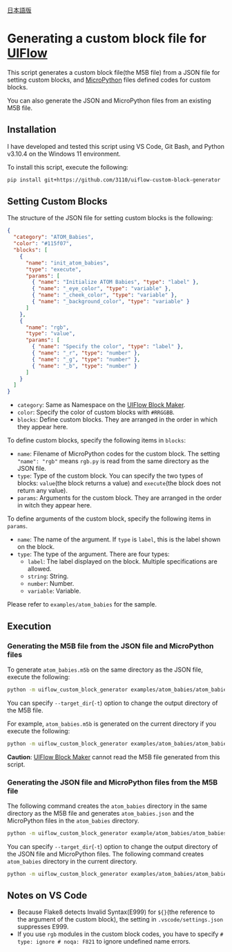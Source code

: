 [日本語版](README_ja_JP.md)

# Generating a custom block file for [UIFlow](https://flow.m5stack.com)

This script generates a custom block file(the M5B file) from a JSON file for setting custom blocks, and [MicroPython](https://micropython.org/) files defined codes for custom blocks.

You can also generate the JSON and MicroPython files from an existing M5B file.

## Installation

I have developed and tested this script using VS Code, Git Bash, and Python v3.10.4 on the Windows 11 environment.

To install this script, execute the following:

```bash
pip install git+https://github.com/3110/uiflow-custom-block-generator
```

## Setting Custom Blocks

The structure of the JSON file for setting custom blocks is the following:

```json
{
  "category": "ATOM_Babies",
  "color": "#115f07",
  "blocks": [
    {
      "name": "init_atom_babies",
      "type": "execute",
      "params": [
        { "name": "Initialize ATOM Babies", "type": "label" },
        { "name": "_eye_color", "type": "variable" },
        { "name": "_cheek_color", "type": "variable" },
        { "name": "_background_color", "type": "variable" }
      ]
    },
    {
      "name": "rgb",
      "type": "value",
      "params": [
        { "name": "Specify the color", "type": "label" },
        { "name": "_r", "type": "number" },
        { "name": "_g", "type": "number" },
        { "name": "_b", "type": "number" }
      ]
    }
  ]
}
```

- `category`: Same as Namespace on the [UIFlow Block Maker](http://block-maker.m5stack.com/).
- `color`: Specify the color of custom blocks with `#RRGGBB`.
- `blocks`: Define custom blocks. They are arranged in the order in which they appear here.

To define custom blocks, specify the following items in `blocks`:

- `name`: Filename of MicroPython codes for the custom block. The setting `"name": "rgb"` means `rgb.py` is read from the same directory as the JSON file.
- `type`: Type of the custom block. You can specify the two types of blocks: `value`(the block returns a value) and `execute`(the block does not return any value).
- `params`: Arguments for the custom block. They are arranged in the order in witch they appear here.

To define arguments of the custom block, specify the following items in `params`.

- `name`: The name of the argument. If `type` is `label`, this is the label shown on the block.
- `type`: The type of the argument. There are four types:
  - `label`: The label displayed on the block. Multiple specifications are allowed.
  - `string`: String.
  - `number`: Number.
  - `variable`: Variable.

Please refer to `examples/atom_babies` for the sample.

## Execution

### Generating the M5B file from the JSON file and MicroPython files

To generate `atom_babies.m5b` on the same directory as the JSON file, execute the following:

```bash
python -m uiflow_custom_block_generator examples/atom_babies/atom_babies.json
```

You can specify `--target_dir`(`-t`) option to change the output directory of the M5B file.

For example, `atom_babies.m5b` is generated on the current directory if you execute the following:

```bash
python -m uiflow_custom_block_generator examples/atom_babies/atom_babies.json -t .
```

**Caution**: [UIFlow Block Maker](http://block-maker.m5stack.com/) cannot read the M5B file generated from this script.

### Generating the JSON file and MicroPython files from the M5B file

The following command creates the `atom_babies` directory in the same directory as the M5B file and generates `atom_babies.json` and the MicroPython files in the `atom_babies` directory.

```bash
python -m uiflow_custom_block_generator example/atom_babies/atom_babies.m5b
```

You can specify `--target_dir`(`-t`) option to change the output directory of the JSON file and MicroPython files. The following command creates `atom_babies` directory in the current directory.

```bash
python -m uiflow_custom_block_generator examples/atom_babies/atom_babies.m5b -t .
```

## Notes on VS Code

- Because Flake8 detects Invalid Syntax(E999) for `${}`(the reference to the argument of the custom block), the setting in `.vscode/settings.json` suppresses E999.
- If you use `rgb` modules in the custom block codes, you have to specify `# type: ignore # noqa: F821` to ignore undefined name errors.
